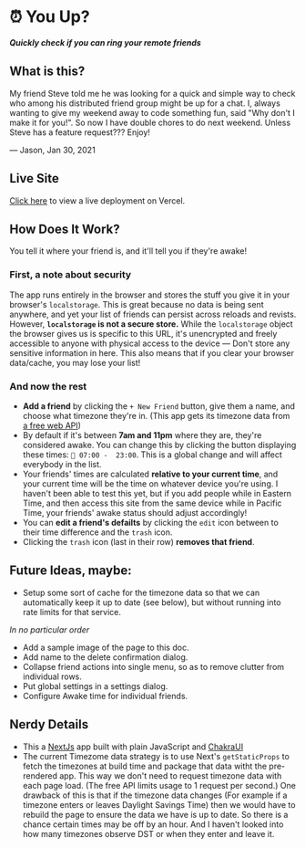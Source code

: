 # ⏰ You Up?
***Quickly check if you can ring your remote friends***

## What is this?
My friend Steve told me he was looking for a quick and simple way to check who among his distributed friend group might be up for a chat. I, always wanting to give my weekend away to code something fun, said "Why don't I make it for you!". So now I have double chores to do next weekend. Unless Steve has a feature request??? Enjoy!

— Jason, Jan 30, 2021

## Live Site
[Click here](https://youup.vercel.app/) to view a live deployment on Vercel.

## How Does It Work?
You tell it where your friend is, and it'll tell you if they're awake!

### First, a note about security

The app runs entirely in the browser and stores the stuff you give it in your browser's `localstorage`. This is great because no data is being sent anywhere, and yet your list of friends can persist across reloads and revists. However, **`localstorage` is not a secure store.** While the `localstorage` object the browser gives us is specific to this URL, it's unencrypted and freely accessible to anyone with physical access to the device — Don't store any sensitive information in here. This also means that if you clear your browser data/cache, you may lose your list!

### And now the rest

- **Add a friend** by clicking the `+ New Friend` button, give them a name, and choose what timezone they're in. (This app gets its timezone data from [a free web API](https://timezonedb.com/))
- By default if it's between **7am and 11pm** where they are, they're considered awake. You can change this by clicking the button displaying these times: `👋 07:00 -  23:00`. This is a global change and will affect everybody in the list.
- Your friends' times are calculated **relative to your current time**, and your current time will be the time on whatever device you're using. I haven't been able to test this yet, but if you add people while in Eastern Time, and then access this site from the same device while in Pacific Time, your friends' awake status should adjust accordingly!
- You can **edit a friend's defailts** by clicking the `edit` icon between to their time difference and the `trash` icon.
- Clicking the `trash` icon (last in their row) **removes that friend**.

## Future Ideas, maybe:

- Setup some sort of cache for the timezone data so that we can automatically keep it up to date (see below), but without running into rate limits for that service.

_In no particular order_
- Add a sample image of the page to this doc.
- Add name to the delete confirmation dialog.
- Collapse friend actions into single menu, so as to remove clutter from individual rows.
- Put global settings in a settings dialog.
- Configure Awake time for individual friends.

## Nerdy Details

- This a [NextJs](https://nextjs.org/) app built with plain JavaScript and [ChakraUI](https://chakra-ui.com/)
- The current Timezome data strategy is to use Next's `getStaticProps` to fetch the timezones at build time and package that data witht the pre-rendered app. This way we don't need to request timezone data with each page load. (The free API limits usage to 1 request per second.) One drawback of this is that if the timezone data changes (For example if a timezone enters or leaves Daylight Savings Time) then we would have to rebuild the page to ensure the data we have is up to date. So there is a chance certain times may be off by an hour. And I haven't looked into how many timezones observe DST or when they enter and leave it.
